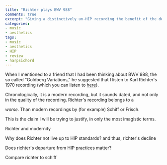 ```yaml
---
title: "Richter plays BWV 988"
comments: true
excerpt: "Giving a distinctively un-HIP recording the benefit of the doubt"
categories: 
- music
- aesthetics
tags:
- music
- aesthetics
- HIP	
- review
- harpsichord
---
```



When I mentioned to a friend that I had been thinking about BWV 988, the so called "Goldberg Variations," he suggested that I listen to Karl Richter's 1970 recording (which you can listen to [here](https://youtu.be/F9_m4KoTC6w)).

Chronologically, it is a modern recording, but it sounds dated, and not only in the quality of the recording. Richter's recording belongs to a 

_worse_. Than modern recordings by (for example) Schiff or Frisch.

This is the claim I will be trying to justify, in only the most imagistic terms.

Richter and modernity

Why does Richter not live up to HIP standards? and thus, richter's decline

Does richter's departure from HIP practices matter? 

Compare richter to schiff

